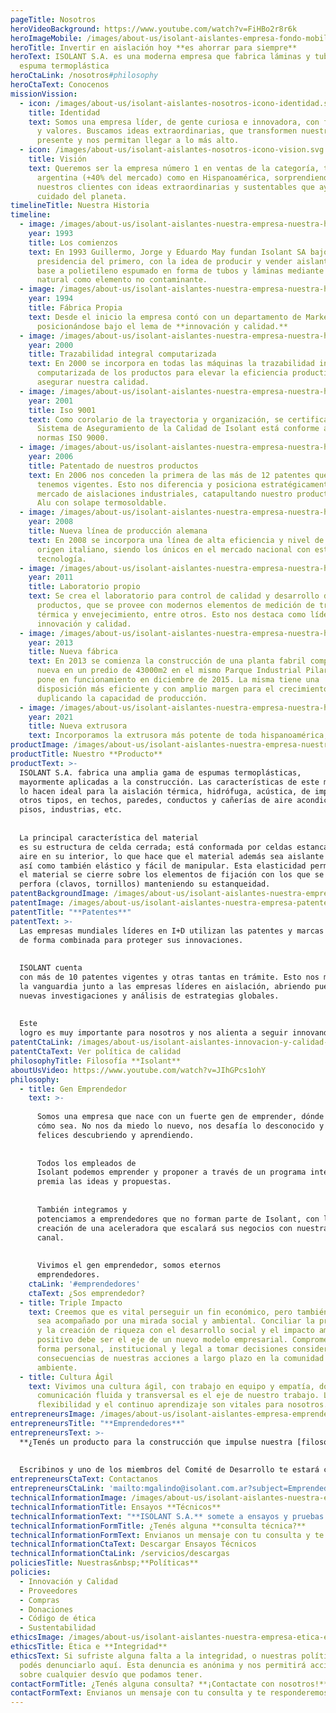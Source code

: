 ```yaml
---
pageTitle: Nosotros
heroVideoBackground: https://www.youtube.com/watch?v=FiHBo2r8r6k
heroImageMobile: /images/about-us/isolant-aislantes-empresa-fondo-mobile.jpg
heroTitle: Invertir en aislación hoy **es ahorrar para siempre**
heroText: ISOLANT S.A. es una moderna empresa que fabrica láminas y tubos de
  espuma termoplástica
heroCtaLink: /nosotros#philosophy
heroCtaText: Conocenos
missionVission:
  - icon: /images/about-us/isolant-aislantes-nosotros-icono-identidad.svg
    title: Identidad
    text: Somos una empresa líder, de gente curiosa e innovadora, con fuertes lazos
      y valores. Buscamos ideas extraordinarias, que transformen nuestro
      presente y nos permitan llegar a lo más alto.
  - icon: /images/about-us/isolant-aislantes-nosotros-icono-vision.svg
    title: Visión
    text: Queremos ser la empresa número 1 en ventas de la categoría, tanto en
      argentina (+40% del mercado) como en Hispanoamérica, sorprendiendo a
      nuestros clientes con ideas extraordinarias y sustentables que ayuden al
      cuidado del planeta.
timelineTitle: Nuestra Historia
timeline:
  - image: /images/about-us/isolant-aislantes-nuestra-empresa-nuestra-historia-1993.jpg
    year: 1993
    title: Los comienzos
    text: En 1993 Guillermo, Jorge y Eduardo May fundan Isolant SA bajo la
      presidencia del primero, con la idea de producir y vender aislantes en
      base a polietileno espumado en forma de tubos y láminas mediante gas
      natural como elemento no contaminante.
  - image: /images/about-us/isolant-aislantes-nuestra-empresa-nuestra-historia-1994.jpg
    year: 1994
    title: Fábrica Propia
    text: Desde el inicio la empresa contó con un departamento de Marketing
      posicionándose bajo el lema de **innovación y calidad.**
  - image: /images/about-us/isolant-aislantes-nuestra-empresa-nuestra-historia-2000.jpg
    year: 2000
    title: Trazabilidad integral computarizada
    text: En 2000 se incorpora en todas las máquinas la trazabilidad integral
      computarizada de los productos para elevar la eficiencia productiva y
      asegurar nuestra calidad.
  - image: /images/about-us/isolant-aislantes-nuestra-empresa-nuestra-historia-2001.jpg
    year: 2001
    title: Iso 9001
    text: Como corolario de la trayectoria y organización, se certifica que el
      Sistema de Aseguramiento de la Calidad de Isolant está conforme a las
      normas ISO 9000.
  - image: /images/about-us/isolant-aislantes-nuestra-empresa-nuestra-historia-2006.jpg
    year: 2006
    title: Patentado de nuestros productos
    text: En 2006 nos conceden la primera de las más de 12 patentes que actualmente
      tenemos vigentes. Esto nos diferencia y posiciona estratégicamente en el
      mercado de aislaciones industriales, catapultando nuestro producto Doble
      Alu con solape termosoldable.
  - image: /images/about-us/isolant-aislantes-nuestra-empresa-nuestra-historia-2008.jpg
    year: 2008
    title: Nueva línea de producción alemana
    text: En 2008 se incorpora una línea de alta eficiencia y nivel de calidad, de
      origen italiano, siendo los únicos en el mercado nacional con este tipo de
      tecnología.
  - image: /images/about-us/isolant-aislantes-nuestra-empresa-nuestra-historia-2011.jpg
    year: 2011
    title: Laboratorio propio
    text: Se crea el laboratorio para control de calidad y desarrollo de nuevos
      productos, que se provee con modernos elementos de medición de transmisión
      térmica y envejecimiento, entre otros. Esto nos destaca como líderes en
      innovación y calidad.
  - image: /images/about-us/isolant-aislantes-nuestra-empresa-nuestra-historia-2013.jpg
    year: 2013
    title: Nueva fábrica
    text: En 2013 se comienza la construcción de una planta fabril completamente
      nueva en un predio de 43000m2 en el mismo Parque Industrial Pilar, que se
      pone en funcionamiento en diciembre de 2015. La misma tiene una
      disposición más eficiente y con amplio margen para el crecimiento,
      duplicando la capacidad de producción.
  - image: /images/about-us/isolant-aislantes-nuestra-empresa-nuestra-historia-2021.jpg
    year: 2021
    title: Nueva extrusora
    text: Incorporamos la extrusora más potente de toda hispanoamérica, que nos permitió darle respuesta a una demanda creciente y optimizar productos en línea y de mayores espesores. Tecnología coreana de punta. Un riesgo e inversión en una Argentina golpeada durante la Pandemia COVID-19.
productImage: /images/about-us/isolant-aislantes-nuestra-empresa-nuestro-producto-rollos.png
productTitle: Nuestro **Producto**
productText: >-
  ISOLANT S.A. fabrica una amplia gama de espumas termoplásticas,
  mayormente aplicadas a la construcción. Las características de este material
  lo hacen ideal para la aislación térmica, hidrófuga, acústica, de impacto y de
  otros tipos, en techos, paredes, conductos y cañerías de aire acondicionado,
  pisos, industrias, etc. 
  
  
  La principal característica del material
  es su estructura de celda cerrada; está conformada por celdas estancas con
  aire en su interior, lo que hace que el material además sea aislante térmico,
  así como también elástico y fácil de manipular. Esta elasticidad permite que
  el material se cierre sobre los elementos de fijación con los que se lo
  perfora (clavos, tornillos) manteniendo su estanqueidad.
patentBackgroundImage: /images/about-us/isolant-aislantes-nuestra-empresa-patentes-imagen-fondo-azul.jpg
patentImage: /images/about-us/isolant-aislantes-nuestra-empresa-patentes.png
patentTitle: "**Patentes**"
patentText: >-
  Las empresas mundiales líderes en I+D utilizan las patentes y marcas
  de forma combinada para proteger sus innovaciones. 
  
  
  ISOLANT cuenta
  con más de 10 patentes vigentes y otras tantas en trámite. Esto nos mantiene a
  la vanguardia junto a las empresas líderes en aislación, abriendo puertas a
  nuevas investigaciones y análisis de estrategias globales. 
  
  
  Este
  logro es muy importante para nosotros y nos alienta a seguir innovando.
patentCtaLink: /images/about-us/isolant-aislantes-innovacion-y-calidad-politica-calidad.webp
patentCtaText: Ver política de calidad
philosophyTitle: Filosofía **Isolant**
aboutUsVideo: https://www.youtube.com/watch?v=JIhGPcs1ohY
philosophy:
  - title: Gen Emprendedor
    text: >-
    
      Somos una empresa que nace con un fuerte gen de emprender, dónde sea y
      cómo sea. No nos da miedo lo nuevo, nos desafía lo desconocido y somos
      felices descubriendo y aprendiendo. 
      
      
      Todos los empleados de
      Isolant podemos emprender y proponer a través de un programa interno que
      premia las ideas y propuestas. 
      
      
      También integramos y
      potenciamos a emprendedores que no forman parte de Isolant, con la
      creación de una aceleradora que escalará sus negocios con nuestra marca y
      canal. 
      
      
      Vivimos el gen emprendedor, somos eternos
      emprendedores.
    ctaLink: '#emprendedores'
    ctaText: ¿Sos emprendedor?
  - title: Triple Impacto
    text: Creemos que es vital perseguir un fin económico, pero también que el mismo
      sea acompañado por una mirada social y ambiental. Conciliar la producción
      y la creación de riqueza con el desarrollo social y el impacto ambiental
      positivo debe ser el eje de un nuevo modelo empresarial. Comprometidos de
      forma personal, institucional y legal a tomar decisiones considerando las
      consecuencias de nuestras acciones a largo plazo en la comunidad y el
      ambiente.
  - title: Cultura Ágil
    text: Vivimos una cultura ágil, con trabajo en equipo y empatía, donde la
      comunicación fluida y transversal es el eje de nuestro trabajo. La
      flexibilidad y el continuo aprendizaje son vitales para nosotros.
entrepreneursImage: /images/about-us/isolant-aislantes-empresa-emprendedores.jpg
entrepreneursTitle: "**Emprendedores**"
entrepreneursText: >-
  **¿Tenés un producto para la construcción que impulse nuestra [filosofía de Triple Impacto](#philosophy)?**
  
  
  Escribinos y uno de los miembros del Comité de Desarrollo te estará contactando en breve.
entrepreneursCtaText: Contactanos
entrepreneursCtaLink: 'mailto:mgalindo@isolant.com.ar?subject=Emprendedores'
technicalInformationImage: /images/about-us/isolant-aislantes-nuestra-empresa-ensayos-tecnicos.jpg
technicalInformationTitle: Ensayos **Técnicos**
technicalInformationText: "**ISOLANT S.A.** somete a ensayos y pruebas de laboratorio a sus productos con el fin de certificarlos ante autoridades nacionales e internacionales. Descargá nuestros ensayos debajo, o envianos un correo con tus consultas técnicas."
technicalInformationFormTitle: ¿Tenés alguna **consulta técnica?**
technicalInformationFormText: Envianos un mensaje con tu consulta y te responderemos a la brevedad.
technicalInformationCtaText: Descargar Ensayos Técnicos
technicalInformationCtaLink: /servicios/descargas
policiesTitle: Nuestras&nbsp;**Políticas**
policies:
  - Innovación y Calidad
  - Proveedores
  - Compras
  - Donaciones
  - Código de ética
  - Sustentabilidad
ethicsImage: /images/about-us/isolant-aislantes-nuestra-empresa-etica-e-integridad.jpg
ethicsTitle: Ética e **Integridad**
ethicsText: Si sufriste alguna falta a la integridad, o nuestras políticas,
  podés denunciarlo aquí. Esta denuncia es anónima y nos permitirá accionar
  sobre cualquier desvío que podamos tener.
contactFormTitle: ¿Tenés alguna consulta? **¡Contactate con nosotros!**
contactFormText: Envianos un mensaje con tu consulta y te responderemos a la brevedad.
---
```

